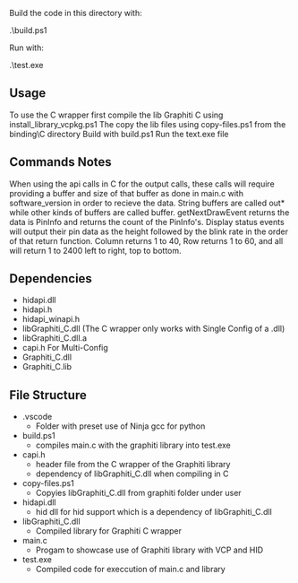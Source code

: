 Build the code in this directory with:

.\build.ps1

Run with:

.\test.exe

## Usage ##

To use the C wrapper first compile the lib Graphiti C using install_library_vcpkg.ps1
The copy the lib files using copy-files.ps1 from the binding\C directory
Build with build.ps1
Run the text.exe file

## Commands Notes ##

When using the api calls in C for the output calls, these calls will require providing a buffer and size of that buffer as done in main.c with software_version in order to recieve the data. String buffers are called out* while other kinds of buffers are called buffer. getNextDrawEvent returns the data is PinInfo and returns the count of the PinInfo's. Display status events will output their pin data as the height followed by the blink rate in the order of that return function. Column returns 1 to 40, Row returns 1 to 60, and all will return 1 to 2400 left to right, top to bottom.

## Dependencies ##
- hidapi.dll
- hidapi.h
- hidapi_winapi.h
- libGraphiti_C.dll (The C wrapper only works with Single Config of a .dll)
- libGraphiti_C.dll.a
- capi.h
For Multi-Config
- Graphiti_C.dll
- Graphiti_C.lib

## File Structure ##
- .vscode
    - Folder with preset use of Ninja gcc for python
- build.ps1
    - compiles main.c with the graphiti library into test.exe
- capi.h
    - header file from the C wrapper of the Graphiti library
    - dependency of libGraphiti_C.dll when compiling in C
- copy-files.ps1
    - Copyies libGraphiti_C.dll from graphiti folder under user
- hidapi.dll
    - hid dll for hid support which is a dependency of libGraphiti_C.dll
- libGraphiti_C.dll
    - Compiled library for Graphiti C wrapper
- main.c
    - Progam to showcase use of Graphiti library with VCP and HID
- test.exe
    - Compiled code for execcution of main.c and library
